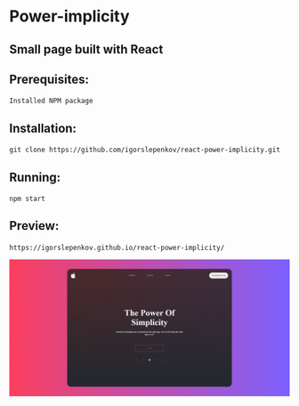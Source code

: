 # Power-implicity

## Small page built with React

## Prerequisites:

    Installed NPM package

## Installation:

    git clone https://github.com/igorslepenkov/react-power-implicity.git

## Running:

    npm start

## Preview:

    https://igorslepenkov.github.io/react-power-implicity/

![Screenshot](./src/assets/screenshot.png)
